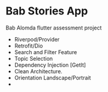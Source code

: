 # Bab Stories App

Bab Alomda flutter assessment project

- Riverpod/Provider
- Retrofit/Dio
- Search and Filter Feature
- Topic Selection
- Dependency Injection [GetIt]
- Clean Architecture.
- Orientation Landscape/Portrait
- 
